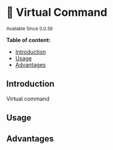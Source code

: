 # 🤖 Virtual Command

<sup>
Available Since 0.0.39
</sup>

**Table of content:**
- [Introduction](#introduction)
- [Usage](#usage)
- [Advantages](#advantages)

## Introduction
Virtual command
## Usage

<tabs>
<tab title="Using virtual command"><code-block lang="java" src="commands/VirtualCommandSnippets.java" include-symbol="using"/></tab>
<tab title="SimpleCommand.java"><code-block lang="java" src="commands/VirtualCommandSnippets.java" include-symbol="SimpleCommand"/></tab>
</tabs>

## Advantages
